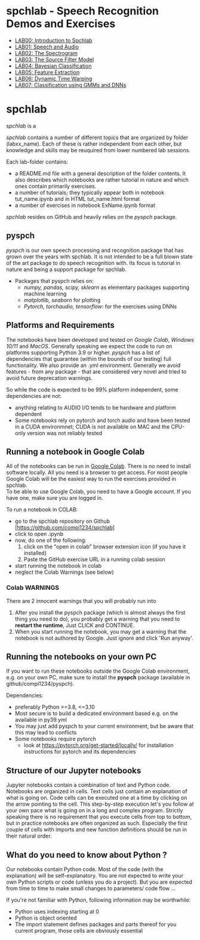 # spchlab - Speech Recognition Demos and Exercises

- [LAB00: Introduction to Spchlab](lab00_spchlab/README.md)
- [LAB01: Speech and Audio](lab01_speech_audio/README.md)
- [LAB02: The Spectrogram](lab02_spectrogram/README.md)
- [LAB03: The Source Filter Model](lab03_source_filter/README.md)
- [LAB04: Bayesian Classification](lab04_classification1/README.md)
- [LAB05: Feature Extraction](lab05_feature_extraction/README.md)
- [LAB06: Dynamic Time Warping](lab06_dtw/README.md)
- [LAB07: Classification using GMMs and DNNs](lab07_classification2/README.md)



# spchlab

*spchlab* is a 

*spchlab* contains a number of different topics that are organized by folder (labxx_name).  Each of these is rather independent from each other, but knowledge and skills may be reuquired from lower numbered lab sessions.    

Each lab-folder contains:
- a README.md file with a general description of the folder contents.  It also describes which notebooks are rather tutorial in nature and which ones contain primarily exercises.
- a number of tutorials; they typically appear both in notebook tut_name.ipynb and in HTML tut_name.html format
- a number of exercises in notebook ExName.ipynb format

*spchlab* resides on GitHub and heavily relies on the *pyspch* package.   

## pyspch

*pyspch* is our own speech processing and recognition package that has grown over the years with spchlab.  It is not intended to be a full blown state of the art package to do speech recognition with.   Its focus is tutorial in nature and being a support package for spchlab.
* Packages that pyspch relies on:
  + *numpy, pandas, scipy, sklearn* as elementary packages supporting machine learning
  + *matplotlib, seaborn* for plotting 
  + *Pytorch, torchaudio, tensorflow*: for the exercises using DNNs



## Platforms and Requirements

The notebooks have been developed and tested on *Google Colab*, *Windows 10/11* and *MacOS*.
Generally speaking we expect the code to run on platforms supporting Python 3.9 or higher.  *pyspch* has a list of dependencies that guarantee (within the bounds of our testing) full functionality.  We also provide an .yml environment.
Generally we avoid features - from any package - that are considered very novel and tried to avoid future deprecation warnings.

So while the code is expected to be 99% platform independent, some dependencies are not:
- anything relating to AUDIO I/O tends to be hardware and platform dependent
- Some notebooks rely on pytorch and torch audio and have been tested in a CUDA environmnet;  CUDA is not available on MAC and the CPU-only version was not reliably tested


## Running a notebook in Google Colab

All of the notebooks can be run in [Google Colab](https://colab.research.google.com/).
There is no need to install software locally.  All you need is a browser to get access.  For most people Google Colab will be the easiest way to run the exercises provided in spchlab.  
To be able to use Google Colab, you need to have a Google account. If you have one, make sure you are logged in.

To run a notebook in COLAB:
  - go to the spchlab repository on Github [https://github.com/compi1234/spchlab]
  - click to open <notebook>.ipynb
  - now, do one of the following:
	1. click on the "open in colab" browser extension icon  (if you have it installed)
	2. Paste the GitHub exercise URL in a running colab session
  - start running the notebook in colab
  - neglect the Colab Warnings (see below)

### Colab WARNINGS
There are 2 innocent warnings that you will probably run into
1. After you install the pyspch package (which is almost always the first thing you need to do), you probably get a warning that you need to **restart the runtime**, Just CLICK and CONTINUE.
2. When you start running the notebook, you may get a warning that the notebook is not authored by Google.  Just ignore and click  'Run anyway'.

## Running the notebooks on your own PC

If you want to run these notebooks outside the Google Colab environment, e.g. on your own PC,  make sure to install the **pyspch** package (available in github/compi1234/pyspch).  

Dependencies:
+ preferably Python >=3.8, <=3.10
+ Most secure is to build a dedicated environment based e.g. on the available in py39.yml 
+ You may just add pyspch to your current environment, but be aware that this may lead to conflicts
+ Some notebooks require pytorch
    - look at https://pytorch.org/get-started/locally/  for installation instructions for pytorch and its dependencies



## Structure of our Jupyter notebooks
Jupyter notebooks contain a combination of text and Python code.  Notebooks are organized in cells. Text cells just contain an explanation of what is going on. Code cells can be executed one at a time by clicking on the arrow pointing to the cell. This step-by-step execution let's you follow at your own pace what is going on in a long and complex program. Strictly speaking there is no requirement that you execute cells from top to bottom, but in practice notebooks are often organized as such.  Especially the first couple of cells with imports and new function definitions should be run in their natural order.

## What do you need to know about Python ?
Our notebooks contain Python code. Most of the code (with the explanation) will be self-explanatory. You are not expected to write your own Python scripts or code (unless you do a project).  But you are expected from time to time to make small changes to parameters/ code flow ...

If you're not familiar with Python, following information may be worthwhile:
+ Python uses indexing starting at 0
+ Python is object oriented
+ The import statement defines packages and parts thereof for you current program, those cells are obviously essential


